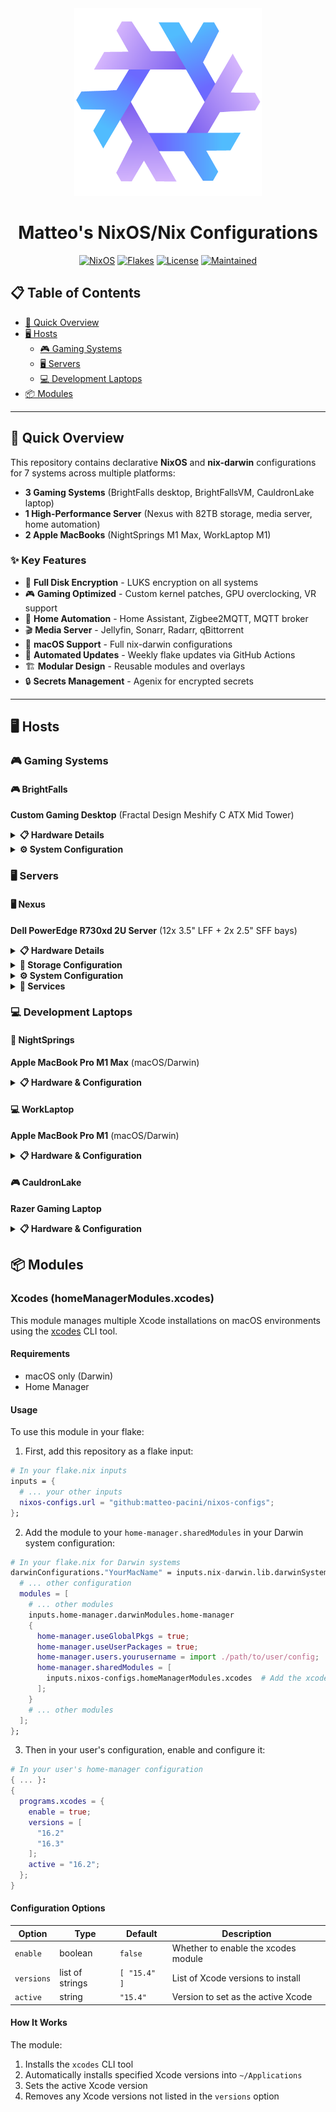 <div align="center"><img src="assets/nixos-logo.png" width="300px"></div>
<h1 align="center">Matteo's NixOS/Nix Configurations</h1>
<div align="center">

[![NixOS](https://img.shields.io/badge/NixOS-unstable-blue?logo=nixos&logoColor=white)](https://nixos.org)
[![Flakes](https://img.shields.io/badge/Flakes-enabled-green?logo=nix&logoColor=white)](https://nixos.wiki/wiki/Flakes)
[![License](https://img.shields.io/badge/License-MIT-yellow)](LICENSE)
[![Maintained](https://img.shields.io/badge/Maintained-Yes-brightgreen)](https://github.com/matteo-pacini/nixos-configs)

</div>

## 📋 Table of Contents

- [🚀 Quick Overview](#-quick-overview)
- [🖥️ Hosts](#-hosts)
  - [🎮 Gaming Systems](#-gaming-systems)
  - [🖥️ Servers](#-servers)
  - [💻 Development Laptops](#-development-laptops)
- [📦 Modules](#-modules)

---

## 🚀 Quick Overview

This repository contains declarative **NixOS** and **nix-darwin** configurations for 7 systems across multiple platforms:

- **3 Gaming Systems** (BrightFalls desktop, BrightFallsVM, CauldronLake laptop)
- **1 High-Performance Server** (Nexus with 82TB storage, media server, home automation)
- **2 Apple MacBooks** (NightSprings M1 Max, WorkLaptop M1)

### ✨ Key Features

- 🔐 **Full Disk Encryption** - LUKS encryption on all systems
- 🎮 **Gaming Optimized** - Custom kernel patches, GPU overclocking, VR support
- 📡 **Home Automation** - Home Assistant, Zigbee2MQTT, MQTT broker
- 🎬 **Media Server** - Jellyfin, Sonarr, Radarr, qBittorrent
- 🍎 **macOS Support** - Full nix-darwin configurations
- 🔄 **Automated Updates** - Weekly flake updates via GitHub Actions
- 🏗️ **Modular Design** - Reusable modules and overlays
- 🔒 **Secrets Management** - Agenix for encrypted secrets

---

## 🖥️ Hosts

### 🎮 Gaming Systems

#### 🎮 BrightFalls

**Custom Gaming Desktop** (Fractal Design Meshify C ATX Mid Tower)

<details>
<summary><b>📋 Hardware Details</b></summary>

- **CPU:** AMD Ryzen 7 5800X3D 3.4 GHz 8-Core (Zen 3D, 105W TDP)
- **CPU Cooler:** be quiet! Dark Rock Pro 4
- **Motherboard:** Asus ROG STRIX B450-F GAMING ATX AM4
- **RAM:** 32GB (4x8GB) TEAMGROUP Dark Pro DDR4-3200 CL14
- **GPU:** Asus TUF-RX6800XT-O16G-GAMING Radeon RX 6800 XT 16 GB GDDR6
- **Storage:**
  - Samsung 840 Pro 256 GB 2.5" SSD
  - Samsung 850 Pro 512 GB 2.5" SSD
  - Samsung 860 Evo 1 TB 2.5" SSD
- **Power Supply:** EVGA SuperNOVA 750 G3 750W 80+ Gold
- **Displays:**
  - Asus ROG SWIFT PG278QR 27" 2560x1440 165Hz (DP)
  - Dell U2719D 27" 2560x1440 60Hz (DP)
- **Peripherals:**
  - Razer Viper Mouse
  - Sennheiser HD 650 Headphones
  - Audioengine A2+W Speakers
  - Valve Index VR
  - Schiit Modi 2 & Magni 2 (DAC/Amp)

</details>

<details>
<summary><b>⚙️ System Configuration</b></summary>

- **Desktop Environment:** GNOME
- **Kernel:** Linux 6.17 with **BORE scheduler patches**
- **Bootloader:** GRUB2 with EFI support
- **Filesystems:** XFS (root, home, data), encrypted with LUKS
- **Encryption:** USB key-based LUKS unlock with fallback to password
- **Timezone:** Europe/London (en_GB.UTF-8)
- **Virtualization:** KVM/QEMU support enabled
- **GPU Control:** LACT for AMD GPU overclocking
- **Game Streaming:** Sunshine server
- **Process Management:** Ananicy-cpp for process prioritization

</details>

### 🖥️ Servers

#### 🖥️ Nexus

**Dell PowerEdge R730xd 2U Server** (12x 3.5" LFF + 2x 2.5" SFF bays)

<details>
<summary><b>📋 Hardware Details</b></summary>

- **CPUs:** 2 x Intel Xeon E5-2697 v4 @ 2.30GHz (18-Core, 36-Threads per socket, 3.6GHz Turbo, 45MB L3 Cache)
  - Total: 72 logical CPUs (36 cores), 2 NUMA nodes
  - Architecture: x86_64, 46-bit physical addressing
  - Virtualization: VT-x enabled
  - Cache: 1.1 MiB L1d, 1.1 MiB L1i, 9 MiB L2, 90 MiB L3 (shared)
- **RAM:** 132GB DDR4 (RDIMM)
- **GPU:** Nvidia Quadro P2000 (5GB GDDR5)
- **Network:**
  - Dell I350 Quad Port 1GbE RJ45
  - Intel Pro 1000PT Quad Port 1GbE RJ45
  - Total: 8x 1GbE ports
- **RAID Controller:** Dell H730p Mini Mono with 2GB cache
- **Power:** 1100W Platinum Hot-Swap PSU

</details>

<details>
<summary><b>💾 Storage Configuration</b></summary>

**OS Tier (RAID1 - Software RAID):**
- 2x Crucial MX500 2TB SSDs (md127, 1.8TB usable)
- Mounted: /, /nix/store, /var/lib/containers/storage/overlay

**Data Tier (SnapRAID + MergerFS):**
- **Data Disks (10x):**
  - sda: 9.1TB Seagate Barracuda Pro (X377_HLBRE10TA07)
  - sdb: 7.3TB WDC Red Pro (WDC WD80EFAX-68KNBN0)
  - sdc: 9.1TB WDC Red Pro (WDC WD101EMAZ-11G7DA0)
  - sdd: 9.1TB Seagate Barracuda Pro (X377_HLBRE10TA07)
  - sde: 7.3TB WDC Red Pro (WDC WD80EFAX-68KNBN0)
  - sdf: 9.1TB Seagate Barracuda Pro (X377_HLBRE10TA07)
  - sdg: 7.3TB WDC Red Pro (WDC WD80EFAX-68LHPN0)
  - sdh: 9.1TB WDC Red Pro (WDC WD101EDBZ-11B1DA0)
  - sdi: 7.3TB WDC Red Pro (WDC WD80EFAX-68LHPN0)
  - sdj: 9.1TB WDC Red Pro (WDC WD101EDBZ-11B1DA0)
- **Parity Disks (2x):**
  - sdk: 9.1TB WDC Red Pro (WDC WD101EMAZ-11G7DA0)
  - sdl: 9.1TB WDC Red Pro (WDC WD101EMAZ-11G7DA0)
- **Total Capacity:** ~82TB raw (10 data + 2 parity), ~73TB usable with single parity
- **Encryption:** All data disks encrypted with LUKS (dm-crypt)
- **Memory:** 62.9GB zram swap

</details>

<details>
<summary><b>⚙️ System Configuration</b></summary>

- **Kernel:** Linux 6.17
- **Bootloader:** GRUB2 (legacy BIOS)
- **Filesystems:** XFS (root), encrypted LUKS containers for data
- **Timezone:** Europe/London (en_GB.UTF-8)
- **Multi-platform support:** x86_64-linux and aarch64-linux (binfmt emulation)
- **Monitoring:** S.M.A.R.T. monitoring with smartd, UPS support

</details>

<details>
<summary><b>🚀 Services</b></summary>

- 🎬 Jellyfin (media server)
- 📺 Sonarr (TV show management)
- 🎥 Radarr (movie management)
- 📥 NZBGet (Usenet downloader)
- 🔍 NZBHydra (Usenet indexer)
- 🧲 qBittorrent (torrent client)
- 🏠 Home Assistant (home automation)
- 📊 Grafana + VictoriaMetrics (monitoring)
- 🔒 ACME + NGINX (SSL certificates & web server)
- 🌐 Dynamic DNS & Tailscale VPN
- 🗄️ PostgreSQL (database)
- 📡 Mosquitto (MQTT broker)
- 🔌 Zigbee2MQTT (Zigbee gateway)

</details>

### 💻 Development Laptops

#### 🍎 NightSprings

**Apple MacBook Pro M1 Max** (macOS/Darwin)

<details>
<summary><b>📋 Hardware & Configuration</b></summary>

**Hardware:**
- **CPU:** Apple M1 Max (10-core CPU, 16-core GPU)
- **Architecture:** aarch64-darwin
- **OS:** macOS (Darwin)

**System Configuration:**
- **Kernel:** aarch64-darwin
- **Shell:** Zsh
- **Primary User:** matteo
- **Nix:** Flakes support, relaxed sandbox
- **Package Management:** Homebrew, Nix
- **Development:** Xcodes, Tailscale VPN

</details>

#### 💻 WorkLaptop

**Apple MacBook Pro M1** (macOS/Darwin)

<details>
<summary><b>📋 Hardware & Configuration</b></summary>

**Hardware:**
- **CPU:** Apple M1 (8-core CPU, 8-core GPU)
- **Architecture:** aarch64-darwin
- **OS:** macOS (Darwin)

**System Configuration:**
- **Kernel:** aarch64-darwin
- **Shell:** Zsh
- **Primary User:** matteo.pacini
- **Nix:** Flakes support, relaxed sandbox
- **Package Management:** Homebrew, Nix
- **Virtualization:** Docker + Colima
- **Development:** Xcodes, Tailscale VPN

</details>

#### 🎮 CauldronLake

**Razer Gaming Laptop**

<details>
<summary><b>📋 Hardware & Configuration</b></summary>

**Hardware:**
- **CPU:** Intel (x86_64)
- **GPU:** NVIDIA (hybrid/Optimus configuration with Intel iGPU)
- **Storage:** NVMe SSD (XFS)
- **Swap:** Dedicated swap partition

**System Configuration:**
- **Desktop Environment:** GNOME
- **Kernel:** Linux 6.17
- **Bootloader:** GRUB2 with EFI support
- **Filesystems:** XFS (root, /boot)
- **Timezone:** Europe/London (en_GB.UTF-8)
- **Keyboard:** UK layout
- **GPU Driver:** NVIDIA Beta driver with Prime offload mode
- **Virtualization:** KVM support
- **Gaming:** Steam with hardware acceleration
- **Peripherals:** Audio, printer, iPhone integration

</details>

## 📦 Modules

### Xcodes (homeManagerModules.xcodes)

This module manages multiple Xcode installations on macOS environments using the [xcodes](https://github.com/XcodesOrg/xcodes) CLI tool.

#### Requirements

- macOS only (Darwin)
- Home Manager

#### Usage

To use this module in your flake:

1. First, add this repository as a flake input:

```nix
# In your flake.nix inputs
inputs = {
  # ... your other inputs
  nixos-configs.url = "github:matteo-pacini/nixos-configs";
};
```

2. Add the module to your `home-manager.sharedModules` in your Darwin system configuration:

```nix
# In your flake.nix for Darwin systems
darwinConfigurations."YourMacName" = inputs.nix-darwin.lib.darwinSystem {
  # ... other configuration
  modules = [
    # ... other modules
    inputs.home-manager.darwinModules.home-manager
    {
      home-manager.useGlobalPkgs = true;
      home-manager.useUserPackages = true;
      home-manager.users.yourusername = import ./path/to/user/config;
      home-manager.sharedModules = [
        inputs.nixos-configs.homeManagerModules.xcodes  # Add the xcodes module here
      ];
    }
    # ... other modules
  ];
};
```

3. Then in your user's configuration, enable and configure it:

```nix
# In your user's home-manager configuration
{ ... }:
{
  programs.xcodes = {
    enable = true;
    versions = [
      "16.2"
      "16.3"
    ];
    active = "16.2";
  };
}
```

#### Configuration Options

| Option | Type | Default | Description |
|--------|------|---------|-------------|
| `enable` | boolean | `false` | Whether to enable the xcodes module |
| `versions` | list of strings | `[ "15.4" ]` | List of Xcode versions to install |
| `active` | string | `"15.4"` | Version to set as the active Xcode |

#### How It Works

The module:

1. Installs the `xcodes` CLI tool
2. Automatically installs specified Xcode versions into `~/Applications`
3. Sets the active Xcode version
4. Removes any Xcode versions not listed in the `versions` option
